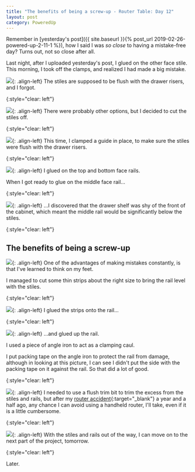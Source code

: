 ```yaml
---
title: "The benefits of being a screw-up - Router Table: Day 12"
layout: post
category: PoweredUp
---
```

Remember in [yesterday's post]({{ site.baseurl }}{% post_url 2019-02-26-powered-up-2-11-1 %}), how I said I was *so close* to having a mistake-free day? Turns out, not so close after all.

Last night, after I uploaded yesterday's post, I glued on the other face stile. This morning, I took off the clamps, and realized I had made a big mistake.

![](/assets/images-posts/2019-02-27.1.01.jpg){: .align-left}
The stiles are supposed to be flush with the drawer risers, and I forgot.

{:style="clear: left"}

![](/assets/images-posts/2019-02-27.1.02.jpg){: .align-left}
There were probably other options, but I decided to cut the stiles off.

{:style="clear: left"}

![](/assets/images-posts/2019-02-27.1.03.jpg){: .align-left}
This time, I clamped a guide in place, to make sure the stiles were flush with the drawer risers.

{:style="clear: left"}

![](/assets/images-posts/2019-02-27.1.04.jpg){: .align-left}
I glued on the top and bottom face rails.

When I got ready to glue on the middle face rail...

{:style="clear: left"}

![](/assets/images-posts/2019-02-27.1.05.jpg){: .align-left}
...I discovered that the drawer shelf was shy of the front of the cabinet, which meant the middle rail would be significantly below the stiles.

{:style="clear: left"}

## The benefits of being a screw-up

![](/assets/images-posts/2019-02-27.1.06.jpg){: .align-left}
One of the advantages of making mistakes constantly, is that I've learned to think on my feet.

I managed to cut some thin strips about the right size to bring the rail level with the stiles.

{:style="clear: left"}

![](/assets/images-posts/2019-02-27.1.07.jpg){: .align-left}
I glued the strips onto the rail...

{:style="clear: left"}

![](/assets/images-posts/2019-02-27.1.08.jpg){: .align-left}
...and glued up the rail.

I used a piece of angle iron to act as a clamping caul.

I put packing tape on the angle iron to protect the rail from damage, although in looking at this picture, I can see I didn't put the side with the packing tape on it against the rail. So that did a lot of good.

{:style="clear: left"}

![](/assets/images-posts/2019-02-27.1.09.jpg){: .align-left}
I needed to use a flush trim bit to trim the excess from the stiles and rails, but after my [router accident](https://youtu.be/BJmdSgWeaas){:target="_blank"} a year and a half ago, any chance I can avoid using a handheld router, I'll take, even if it is a little cumbersome.

{:style="clear: left"}

![](/assets/images-posts/2019-02-27.1.10.jpg){: .align-left}
With the stiles and rails out of the way, I can move on to the next part of the project, tomorrow.

{:style="clear: left"}






Later.